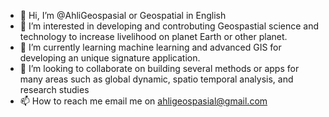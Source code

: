 - 👋 Hi, I’m @AhliGeospasial or Geospatial in English
- 👀 I’m interested in developing and controbuting Geospastial science and technology to increase livelihood on planet Earth or other planet.
- 🌱 I’m currently learning machine learning and advanced GIS for developing an unique signature application.
- 💞️ I’m looking to collaborate on building several methods or apps for many areas such as global dynamic, spatio temporal analysis, and research studies
- 📫 How to reach me email me on ahligeospasial@gmail.com

<!---
AhliGeospasial/AhliGeospasial is a ✨ special ✨ repository because its `README.md` (this file) appears on your GitHub profile.
You can click the Preview link to take a look at your changes.
--->

